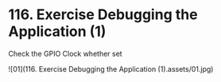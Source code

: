 # 116. Exercise Debugging the Application (1)



Check the GPIO Clock whether set

![01](116. Exercise Debugging the Application (1).assets/01.jpg)